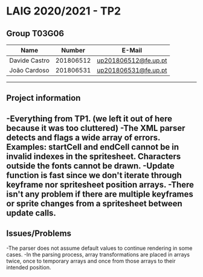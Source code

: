 # LAIG 2020/2021 - TP2

## Group T03G06
| Name             | Number    | E-Mail               |
| ---------------- | --------- | -------------------- |
| Davide Castro    | 201806512 | up201806512@fe.up.pt |
| João Cardoso     | 201806531 | up201806531@fe.up.pt |

----

## Project information

-Everything from TP1. (we left it out of here because it was too cluttered)
-The XML parser detects and flags a wide array of errors. Examples: startCell and endCell cannot be in invalid indexes in the spritesheet. Characters outside the fonts cannot be drawn.
-Update function is fast since we don't iterate through keyframe nor spritesheet position arrays.
-There isn't any problem if there are multiple keyframes or sprite changes from a spritesheet between update calls.
----
## Issues/Problems

-The parser does not assume default values to continue rendering in some cases.
-In the parsing process, array transformations are placed in arrays twice, once to temporary arrays and once from those arrays to their intended position.